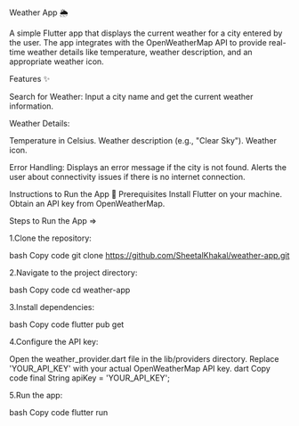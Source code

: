 
Weather App 🌦️

A simple Flutter app that displays the current weather for a city entered by the user. The app integrates with the OpenWeatherMap API to provide real-time weather details like temperature, weather description, and an appropriate weather icon.
 
Features ✨

Search for Weather:
Input a city name and get the current weather information.

Weather Details:

Temperature in Celsius.
Weather description (e.g., "Clear Sky").
Weather icon.

Error Handling:
Displays an error message if the city is not found.
Alerts the user about connectivity issues if there is no internet connection.

Instructions to Run the App 🚀
Prerequisites
Install Flutter on your machine.
Obtain an API key from OpenWeatherMap.

Steps to Run the App =>

1.Clone the repository:

bash
Copy code
git clone https://github.com/SheetalKhakal/weather-app.git  

2.Navigate to the project directory:

bash
Copy code
cd weather-app  

3.Install dependencies:

bash
Copy code
flutter pub get  

4.Configure the API key:

Open the weather_provider.dart file in the lib/providers directory.
Replace 'YOUR_API_KEY' with your actual OpenWeatherMap API key.
dart
Copy code
final String apiKey = 'YOUR_API_KEY';  

5.Run the app:

bash
Copy code
flutter run  

